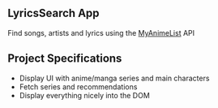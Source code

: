 ## LyricsSearch App

Find songs, artists and lyrics using the [MyAnimeList](https://rapidapi.com/felixeschmittfes/api/myanimelist/) API

## Project Specifications

- Display UI with anime/manga series and main characters
- Fetch series and recommendations
- Display everything nicely into the DOM

